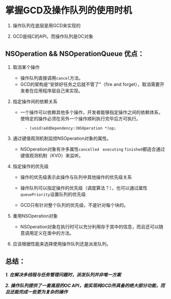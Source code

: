 # 掌握GCD及操作队列的使用时机

1. 操作队列在底层是用GCD来实现的

2. GCD是纯C的API，而操作队列是OC对象

## NSOperation && NSOperationQueue 优点：

1. 取消某个操作
	* 操作队列直接调用`cancel`方法。
	* GCD的架构是“安排好任务之后就不管了”（fire and forget），取消需要开发者在应用程序层自己来实现。

2. 指定操作间的依赖关系
	* 一个操作可以依赖其他多个操作，开发者能够指定操作之间的依赖体系，使特定的操作必须在另外一个操作顺利执行完毕后方可执行。

			- (void)addDependency:(NSOperation *)op;
3. 通过键值观测机制监控NSOperation对象的属性。
	* NSOperation对象有许多属性`cancelled` ` executing` `finished`都适合通过键值观测机制（KVO）来监听。
4. 指定操作的优先级
	* 操作的优先级表示此操作与队列中其他操作的优先级关系

	* 操作队列可以指定操作的优先级（调度算法？），也可以通过属性`queuePriority`设置队列的优先级
			
	* GCD只有针对整个队列的优先级，不是针对每个块的。
5. 重用NSOperation对象
	* NSOperation对象在执行时可以充分利用存于其中的信息，而且还可以随意调用定义在类中的方法。
6. 应该根据性能来选择使用操作队列还是派发队列。

## 总结：

***1. 在解决多线程与任务管理问题时，派发队列并非唯一方案***

***2. 操作队列提供了一套高层的OC API，能实现纯GCD所具备的绝大部分功能，而且还能完成一些更为复杂的操作***


